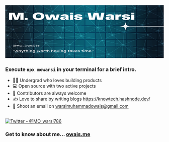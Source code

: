<div align="center">
  <img src="https://github.com/Muhammad-Owais-Warsi/Muhammad-Owais-Warsi/blob/main/owais_resized.png" alt="Owais Warsi">
  
</div>


### Execute `npx mowarsi` in your terminal for a brief intro.

<div>
  <ul align="left">
    <li>👨‍🎓 Undergrad who loves building products</li>
    <li>💻 Open source with two active projects</li>
    <li>🤝 Contributors are always welcome</li>
    <li>✍️ Love to share by writing blogs <a href="https://knowtech.hashnode.dev/">https://knowtech.hashnode.dev/</a></li>
    <li>📧 Shoot an email on <a href="mailto:warsimuhammadowais@gmail.com">warsimuhammadowais@gmail.com</a></li>
  </ul>
</div>
<br>

<div>
  <a href="https://x.com/MO_warsi786">
    <img src="https://img.shields.io/badge/Twitter-%40MO__warsi786-blue" alt="Twitter - @MO_warsi786">
  </a>
</div>

### Get to know about me... [owais.me](https://owais-warsi.vercel.app/)

